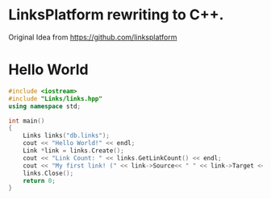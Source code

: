 # LinksPlatform rewriting to C++.
Original Idea from https://github.com/linksplatform

# Hello World
```C++
#include <iostream>
#include "Links/links.hpp"
using namespace std;

int main()
{
    Links links("db.links");
    cout << "Hello World!" << endl;
    Link *link = links.Create();
    cout << "Link Count: " << links.GetLinkCount() << endl;
    cout << "My first link! (" << link->Source<< " " << link->Target << ")\n";
    links.Close();
    return 0;
}
```
